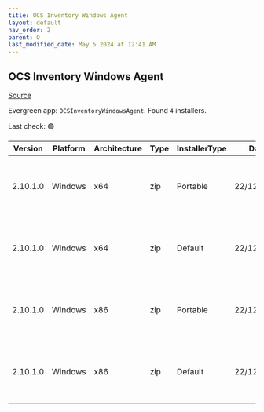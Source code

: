 ```yaml
---
title: OCS Inventory Windows Agent
layout: default
nav_order: 2
parent: O
last_modified_date: May 5 2024 at 12:41 AM
---
```


## OCS Inventory Windows Agent

[Source](https://ocsinventory-ng.org/)

Evergreen app: `OCSInventoryWindowsAgent`. Found `4` installers.

Last check: 🟢

| Version  | Platform | Architecture | Type | InstallerType | Date       | Size    | URI                                                                                                                                                                                                                                              |
| -------- | -------- | ------------ | ---- | ------------- | ---------- | ------- | ------------------------------------------------------------------------------------------------------------------------------------------------------------------------------------------------------------------------------------------------ |
| 2.10.1.0 | Windows  | x64          | zip  | Portable      | 22/12/2022 | 9287435 | [https://github.com/OCSInventory-NG/WindowsAgent/releases/download/2.10.1.0/OCS-Windows-Agent-2.10.1.0_x64-Portable.zip](https://github.com/OCSInventory-NG/WindowsAgent/releases/download/2.10.1.0/OCS-Windows-Agent-2.10.1.0_x64-Portable.zip) |
| 2.10.1.0 | Windows  | x64          | zip  | Default       | 22/12/2022 | 5922213 | [https://github.com/OCSInventory-NG/WindowsAgent/releases/download/2.10.1.0/OCS-Windows-Agent-2.10.1.0_x64.zip](https://github.com/OCSInventory-NG/WindowsAgent/releases/download/2.10.1.0/OCS-Windows-Agent-2.10.1.0_x64.zip)                   |
| 2.10.1.0 | Windows  | x86          | zip  | Portable      | 22/12/2022 | 8417903 | [https://github.com/OCSInventory-NG/WindowsAgent/releases/download/2.10.1.0/OCS-Windows-Agent-2.10.1.0_x86-Portable.zip](https://github.com/OCSInventory-NG/WindowsAgent/releases/download/2.10.1.0/OCS-Windows-Agent-2.10.1.0_x86-Portable.zip) |
| 2.10.1.0 | Windows  | x86          | zip  | Default       | 22/12/2022 | 5441287 | [https://github.com/OCSInventory-NG/WindowsAgent/releases/download/2.10.1.0/OCS-Windows-Agent-2.10.1.0_x86.zip](https://github.com/OCSInventory-NG/WindowsAgent/releases/download/2.10.1.0/OCS-Windows-Agent-2.10.1.0_x86.zip)                   |
